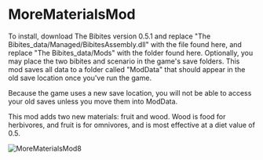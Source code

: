 # MoreMaterialsMod
To install, download The Bibites version 0.5.1 and replace "The Bibites_data/Managed/BibitesAssembly.dll" with the file found here, and replace "The Bibites_data/Mods" with the folder found here. Optionally, you may place the two bibites and scenario in the game's save folders. This mod saves all data to a folder called "ModData" that should appear in the old save location once you've run the game.

Because the game uses a new save location, you will not be able to access your old saves unless you move them into ModData.

This mod adds two new materials: fruit and wood. Wood is food for herbivores, and fruit is for omnivores, and is most effective at a diet value of 0.5.

![MoreMaterialsMod8](https://github.com/fivebalesofhay/MoreMaterialsMod/assets/124223106/e571626e-c192-4a34-8075-065f0bda86c7)
